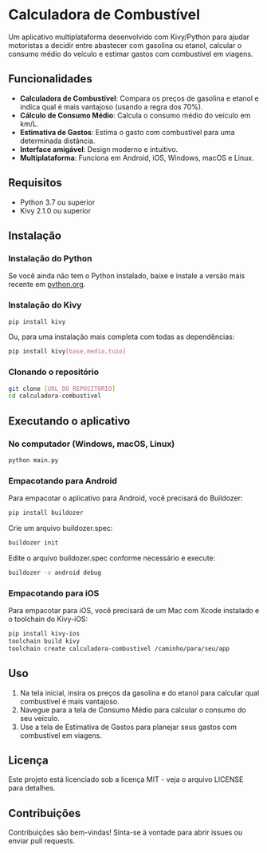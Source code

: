 # Calculadora de Combustível

Um aplicativo multiplataforma desenvolvido com Kivy/Python para ajudar motoristas a decidir entre abastecer com gasolina ou etanol, calcular o consumo médio do veículo e estimar gastos com combustível em viagens.

## Funcionalidades

- **Calculadora de Combustível**: Compara os preços de gasolina e etanol e indica qual é mais vantajoso (usando a regra dos 70%).
- **Cálculo de Consumo Médio**: Calcula o consumo médio do veículo em km/L.
- **Estimativa de Gastos**: Estima o gasto com combustível para uma determinada distância.
- **Interface amigável**: Design moderno e intuitivo.
- **Multiplataforma**: Funciona em Android, iOS, Windows, macOS e Linux.

## Requisitos

- Python 3.7 ou superior
- Kivy 2.1.0 ou superior

## Instalação

### Instalação do Python

Se você ainda não tem o Python instalado, baixe e instale a versão mais recente em [python.org](https://www.python.org/downloads/).

### Instalação do Kivy

```bash
pip install kivy
```

Ou, para uma instalação mais completa com todas as dependências:

```bash
pip install kivy[base,media,tuio]
```

### Clonando o repositório

```bash
git clone [URL_DO_REPOSITÓRIO]
cd calculadora-combustivel
```

## Executando o aplicativo

### No computador (Windows, macOS, Linux)

```bash
python main.py
```

### Empacotando para Android

Para empacotar o aplicativo para Android, você precisará do Buildozer:

```bash
pip install buildozer
```

Crie um arquivo buildozer.spec:

```bash
buildozer init
```

Edite o arquivo buildozer.spec conforme necessário e execute:

```bash
buildozer -v android debug
```

### Empacotando para iOS

Para empacotar para iOS, você precisará de um Mac com Xcode instalado e o toolchain do Kivy-iOS:

```bash
pip install kivy-ios
toolchain build kivy
toolchain create calculadora-combustivel /caminho/para/seu/app
```

## Uso

1. Na tela inicial, insira os preços da gasolina e do etanol para calcular qual combustível é mais vantajoso.
2. Navegue para a tela de Consumo Médio para calcular o consumo do seu veículo.
3. Use a tela de Estimativa de Gastos para planejar seus gastos com combustível em viagens.

## Licença

Este projeto está licenciado sob a licença MIT - veja o arquivo LICENSE para detalhes.

## Contribuições

Contribuições são bem-vindas! Sinta-se à vontade para abrir issues ou enviar pull requests.